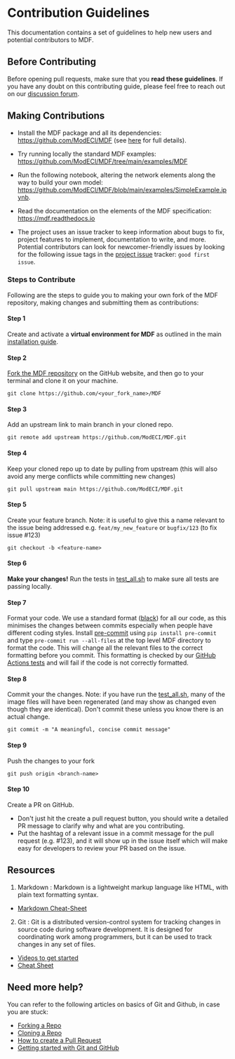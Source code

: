 # Contribution Guidelines

This documentation contains a set of guidelines to help new users and potential contributors to MDF.


## Before Contributing

Before opening pull requests, make sure that you **read these guidelines**. If you have any doubt on this contributing guide, please feel free to reach out on our [discussion forum](https://github.com/ModECI/MDF/discussions).


## Making Contributions

- Install the MDF package and all its dependencies: https://github.com/ModECI/MDF (see [here](https://mdf.readthedocs.io/en/latest/api/Installation.html) for full details).

- Try running locally the standard MDF examples: https://github.com/ModECI/MDF/tree/main/examples/MDF

- Run the following notebook, altering the network elements along the way to build your own model: https://github.com/ModECI/MDF/blob/main/examples/SimpleExample.ipynb.

- Read the documentation on the elements of the MDF specification: https://mdf.readthedocs.io

- The project uses an issue tracker to keep information about bugs to fix, project features to implement, documentation to write, and more. Potential contributors can look for newcomer-friendly issues by looking for the following issue tags in the [project issue](https://github.com/ModECI/MDF/issues) tracker: `good first issue`.


### Steps to Contribute

Following are the steps to guide you to making your own fork of the MDF repository, making changes and submitting them as contributions:

#### Step 1
Create and activate a **virtual environment for MDF** as outlined in the main [installation guide](https://mdf.readthedocs.io/en/latest/api/Installation.html).

#### Step 2

[Fork the MDF repository](https://docs.github.com/en/get-started/quickstart/fork-a-repo) on the GitHub website, and then go to your terminal and clone it on your machine.

```
git clone https://github.com/<your_fork_name>/MDF
```

#### Step 3

Add an upstream link to main branch in your cloned repo.

```
git remote add upstream https://github.com/ModECI/MDF.git
```

#### Step 4

Keep your cloned repo up to date by pulling from upstream (this will also avoid any merge conflicts while committing new changes)

```
git pull upstream main https://github.com/ModECI/MDF.git
```

#### Step 5

Create your feature branch. Note: it is useful to give this a name relevant to the issue being addressed e.g. `feat/my_new_feature` or `bugfix/123` (to fix issue #123)

```
git checkout -b <feature-name>
```

#### Step 6
**Make your changes!** Run the tests in [test_all.sh](https://github.com/ModECI/MDF/blob/main/test_all.sh) to make sure all tests are passing locally.

#### Step 7
Format your code. We use a standard format ([black](https://github.com/psf/black)) for all our code, as this minimises the changes between commits especially when people have different coding styles. Install [pre-commit](https://pre-commit.com/) using `pip install pre-commit` and type `pre-commit run --all-files` at the top level MDF directory to format the code. This will change all the relevant files to the correct formatting before you commit. This formatting is checked by our [GitHub Actions tests](https://github.com/ModECI/MDF/actions) and will fail if the code is not correctly formatted.

#### Step 8
Commit your the changes. Note: if you have run the [test_all.sh](https://github.com/ModECI/MDF/blob/main/test_all.sh), many of the image files will have been regenerated (and may show as changed even though they are identical). Don't commit these unless you know there is an actual change.

```
git commit -m "A meaningful, concise commit message"
```

#### Step 9
Push the changes to your fork

```
git push origin <branch-name>
```

#### Step 10
Create a PR on GitHub.

- Don't just hit the create a pull request button, you should write a detailed PR message to clarify why and what are you contributing.
- Put the hashtag of a relevant issue in a commit message for the pull request (e.g. #123), and it will show up in the issue itself which will make easy for developers to review your PR based on the issue.


## Resources

1. Markdown : Markdown is a lightweight markup language like HTML, with plain text formatting syntax.
  * [Markdown Cheat-Sheet](https://github.com/adam-p/markdown-here/wiki/Markdown-Cheatsheet)

2. Git : Git is a distributed version-control system for tracking changes in source code during software development. It is designed for coordinating work among programmers, but it can be used to track changes in any set of files.
  * [Videos to get started](https://www.youtube.com/watch?v=xAAmje1H9YM&list=PLeo1K3hjS3usJuxZZUBdjAcilgfQHkRzW)
  * [Cheat Sheet](https://www.atlassian.com/git/tutorials/atlassian-git-cheatsheet)


## Need more help?

You can refer to the following articles on basics of Git and Github, in case you are stuck:
- [Forking a Repo](https://help.github.com/en/github/getting-started-with-github/fork-a-repo)
- [Cloning a Repo](https://help.github.com/en/desktop/contributing-to-projects/creating-an-issue-or-pull-request)
- [How to create a Pull Request](https://opensource.com/article/19/7/create-pull-request-github)
- [Getting started with Git and GitHub](https://towardsdatascience.com/getting-started-with-git-and-github-6fcd0f2d4ac6)

